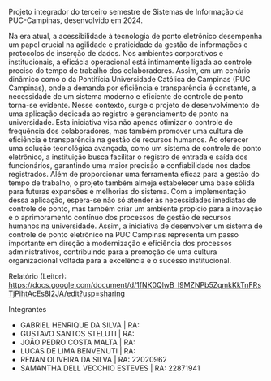 Projeto integrador do terceiro semestre de Sistemas de Informação da PUC-Campinas, desenvolvido em 2024.

Na era atual, a acessibilidade à tecnologia de ponto eletrônico desempenha um papel crucial na agilidade e praticidade da gestão de informações e protocolos de inserção de dados. Nos ambientes corporativos e institucionais, a eficácia operacional está intimamente ligada ao controle preciso do tempo de trabalho dos colaboradores. Assim, em um cenário dinâmico como o da Pontifícia Universidade Católica de Campinas (PUC Campinas), onde a demanda por eficiência e transparência é constante, a necessidade de um sistema moderno e eficiente de controle de ponto torna-se evidente.
Nesse contexto, surge o projeto de desenvolvimento de uma aplicação dedicada ao registro e gerenciamento de ponto na universidade. Esta iniciativa visa não apenas otimizar o controle de frequência dos colaboradores, mas também promover uma cultura de eficiência e transparência na gestão de recursos humanos. Ao oferecer uma solução tecnológica avançada, como um sistema de controle de ponto eletrônico, a instituição busca facilitar o registro de entrada e saída dos funcionários, garantindo uma maior precisão e confiabilidade nos dados registrados.
Além de proporcionar uma ferramenta eficaz para a gestão do tempo de trabalho, o projeto também almeja estabelecer uma base sólida para futuras expansões e melhorias do sistema. Com a implementação dessa aplicação, espera-se não só atender às necessidades imediatas de controle de ponto, mas também criar um ambiente propício para a inovação e o aprimoramento contínuo dos processos de gestão de recursos humanos na universidade.
Assim, a iniciativa de desenvolver um sistema de controle de ponto eletrônico na PUC Campinas representa um passo importante em direção à modernização e eficiência dos processos administrativos, contribuindo para a promoção de uma cultura organizacional voltada para a excelência e o sucesso institucional.

Relatório (Leitor): https://docs.google.com/document/d/1fNK0QlwB_l9MZNPb5ZqmkKkTnFRsTjPihtAcEs8I2JA/edit?usp=sharing

Integrantes
- GABRIEL HENRIQUE DA SILVA | RA:
- GUSTAVO SANTOS STELUTI | RA:
- JOÃO PEDRO COSTA MALTA | RA:
- LUCAS DE LIMA BENVENUTI | RA:
- RENAN OLIVEIRA DA SILVA | RA: 22020962
- SAMANTHA DELL VECCHIO ESTEVES | RA: 22871941
